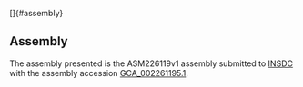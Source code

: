 []{#assembly}

Assembly
--------

The assembly presented is the ASM226119v1 assembly submitted to
[INSDC](http://www.insdc.org) with the assembly accession
[GCA\_002261195.1](http://www.ebi.ac.uk/ena/data/view/GCA_002261195.1).
